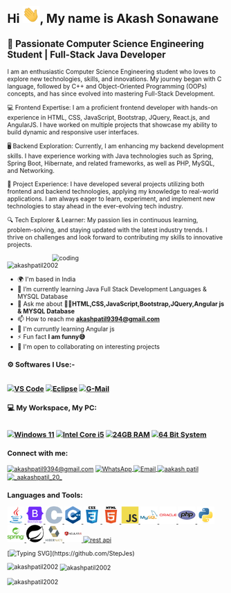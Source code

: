 <!-- [![Typing SVG](https://readme-typing-svg.herokuapp.com/?font=Righteous&color=016EEA&size=60&center=true&vCenter=true&width=900&height=100&lines=Hello+%F0%9F%91%8B+My+Name+is+Akash.;I+Am+a+Java+Developer.;Feel+Free+to+Get+in+Touch.+%F0%9F%98%84;Nice+to+Meet+You!!!...;Hello!+नमस्ते!+Welcome!+🙆🏽)](https://github.com/StepJes)  -->

<h1>Hi <img src="https://raw.githubusercontent.com/ABSphreak/ABSphreak/master/gifs/Hi.gif" width="40px" />, My name is Akash Sonawane</h1>
<h2 align="">🚀 Passionate Computer Science Engineering Student | Full-Stack Java Developer</h2>

<p>I am an enthusiastic Computer Science Engineering student who loves to explore new technologies, skills, and innovations. My journey began with C language, followed by C++ and Object-Oriented Programming (OOPs) concepts, and has since evolved into mastering Full-Stack Development.

💻 Frontend Expertise: I am a proficient frontend developer with hands-on experience in HTML, CSS, JavaScript, Bootstrap, JQuery, React.js, and AngularJS. I have worked on multiple projects that showcase my ability to build dynamic and responsive user interfaces.

🖥️ Backend Exploration: Currently, I am enhancing my backend development skills. I have experience working with Java technologies such as Spring, Spring Boot, Hibernate, and related frameworks, as well as PHP, MySQL, and Networking.

📌 Project Experience: I have developed several projects utilizing both frontend and backend technologies, applying my knowledge to real-world applications. I am always eager to learn, experiment, and implement new technologies to stay ahead in the ever-evolving tech industry.

🔍 Tech Explorer & Learner: My passion lies in continuous learning, problem-solving, and staying updated with the latest industry trends. I thrive on challenges and look forward to contributing my skills to innovative projects.</p>
<img align="right" alt="coding" width="400" src="https://gifdb.com/images/high/animated-man-computer-coding-nae6mec378lsg1i3.gif">
<p align="left"> <img src="https://komarev.com/ghpvc/?username=akashpatil2002&label=Profile%20views&color=0e75b6&style=flat" alt="akashpatil2002" /> </p>

- 🌍 I'm based in India
- 🌱 I’m currently learning Java Full Stack Development Languages & MYSQL Database
- 💬 Ask me about **👨‍💻HTML,CSS,JavaScript,Bootstrap,JQuery,Angular js & MYSQL Database**
- 📫 How to reach me **akashpatil9394@gmail.com**
- 🚀 I'm curruntly learning Angular js
- ⚡ Fun fact **I am funny😅**
- 🤝 I'm open to collaborating on interesting projects

<h3 align='left'>
  ⚙️ Softwares I Use:-<br/><br/>

[![VS Code](https://img.shields.io/badge/Editor-VS%20Code-blue/?logo=visualstudiocode&logoColor=blue&color=blue)](https://code.visualstudio.com/)
[![Eclipse](https://img.shields.io/badge/Eclipse-IDE-blue/?logo=eclipse&logoColor=violet&color=violet)](https://https://www.eclipse.org//)
[![G-Mail](https://img.shields.io/badge/Uses-Gmail-blue/?logo=gmail&logoColor=warning&color=red)](https://github.com/StepJes)
</h3>

<h3 align='left'>
  💻 My Workspace, My PC:<br/><br/>

[![Windows 11](https://img.shields.io/badge/Windows%2011-%230078D6.svg?&style=flat-square&logo=windows&logoColor=white)](https://github.com/StepJes)
[![Intel Core i5](https://img.shields.io/badge/Intel-Core%20i5%2011th%20%20Gen-%230071C5.svg?&style=flat-square&logo=intel&logoColor=white)](https://github.com/StepJes)
[![24GB RAM](https://img.shields.io/badge/RAM-24GB-%230071C5.svg?&style=flat-square&logoColor=white)](https://github.com/StepJes)
[![64 Bit System](https://img.shields.io/badge/System%20Type-64%20Bit-%230071C5.svg?&style=flat-square)](https://github.com/StepJes)
<br/>

</h3>

<h3 align="left">Connect with me:</h3>
<p align="left">
<a href="https://linkedin.com/in/akashpatil9394@gmail.com" target="blank"><img align="center" src="https://raw.githubusercontent.com/rahuldkjain/github-profile-readme-generator/master/src/images/icons/Social/linked-in-alt.svg" alt="akashpatil9394@gmail.com" height="30" width="40" /></a>
 <a href="https://wa.me/9579970763" target="blank">
    <img align="center" src="https://raw.githubusercontent.com/rahuldkjain/github-profile-readme-generator/master/src/images/icons/Social/whatsapp.svg" alt="WhatsApp" height="30" width="40" />
</a>
 <a href="akashpatil9394@gmail.com" target="blank">
    <img align="center" src="https://raw.githubusercontent.com/akashpatil9394@gmail.com/github-profile-readme-generator/master/src/images/icons/Social/email.svg" alt="Email" height="30" width="40" />
</a>
<a href="https://fb.com/aakash patil" target="blank"><img align="center" src="https://raw.githubusercontent.com/rahuldkjain/github-profile-readme-generator/master/src/images/icons/Social/facebook.svg" alt="aakash patil" height="30" width="40" /></a>
<a href="https://instagram.com/_aakashpatil_20_" target="blank"><img align="center" src="https://raw.githubusercontent.com/rahuldkjain/github-profile-readme-generator/master/src/images/icons/Social/instagram.svg" alt="_aakashpatil_20_" height="30" width="40" /></a>
</p>

<h3 align="left">Languages and Tools:</h3>
<p align="left"> 
 <a href="https://www.java.com" target="_blank" rel="noreferrer">
    <img src="https://raw.githubusercontent.com/devicons/devicon/master/icons/java/java-original.svg" alt="java" width="40" height="40"/>
</a>
  <a href="https://getbootstrap.com" target="_blank" rel="noreferrer"> 
    <img src="https://raw.githubusercontent.com/devicons/devicon/master/icons/bootstrap/bootstrap-plain-wordmark.svg" alt="bootstrap" width="40" height="40"/> 
  </a> 
  <a href="https://www.cprogramming.com/" target="_blank" rel="noreferrer"> 
    <img src="https://raw.githubusercontent.com/devicons/devicon/master/icons/c/c-original.svg" alt="c" width="40" height="40"/> 
  </a> 
  <a href="https://www.w3schools.com/cpp/" target="_blank" rel="noreferrer"> 
    <img src="https://raw.githubusercontent.com/devicons/devicon/master/icons/cplusplus/cplusplus-original.svg" alt="cplusplus" width="40" height="40"/> 
  </a> 
  <a href="https://www.w3schools.com/css/" target="_blank" rel="noreferrer"> 
    <img src="https://raw.githubusercontent.com/devicons/devicon/master/icons/css3/css3-original-wordmark.svg" alt="css3" width="40" height="40"/> 
  </a> 
  <a href="https://www.w3.org/html/" target="_blank" rel="noreferrer"> 
    <img src="https://raw.githubusercontent.com/devicons/devicon/master/icons/html5/html5-original-wordmark.svg" alt="html5" width="40" height="40"/> 
  </a> 
  <a href="https://developer.mozilla.org/en-US/docs/Web/JavaScript" target="_blank" rel="noreferrer"> 
    <img src="https://raw.githubusercontent.com/devicons/devicon/master/icons/javascript/javascript-original.svg" alt="javascript" width="40" height="40"/> 
  </a> 
  <a href="https://www.mysql.com/" target="_blank" rel="noreferrer"> 
    <img src="https://raw.githubusercontent.com/devicons/devicon/master/icons/mysql/mysql-original-wordmark.svg" alt="mysql" width="40" height="40"/> 
  </a> 
  <a href="https://www.oracle.com/" target="_blank" rel="noreferrer"> 
    <img src="https://raw.githubusercontent.com/devicons/devicon/master/icons/oracle/oracle-original.svg" alt="oracle" width="40" height="40"/> 
  </a> 
  <a href="https://www.php.net" target="_blank" rel="noreferrer"> 
    <img src="https://raw.githubusercontent.com/devicons/devicon/master/icons/php/php-original.svg" alt="php" width="40" height="40"/> 
  </a> 
  <a href="https://www.python.org" target="_blank" rel="noreferrer"> 
    <img src="https://raw.githubusercontent.com/devicons/devicon/master/icons/python/python-original.svg" alt="python" width="40" height="40"/> 
  </a> 
  <a href="https://spring.io/projects/spring-framework" target="_blank" rel="noreferrer"> 
    <img src="https://raw.githubusercontent.com/devicons/devicon/master/icons/spring/spring-original-wordmark.svg" alt="spring" width="40" height="40"/>
  </a>
  <a href="https://spring.io/projects/spring-boot" target="_blank" rel="noreferrer">
    <img src="https://raw.githubusercontent.com/devicons/devicon/master/icons/spring/spring-plain.svg" alt="spring boot" width="40" height="40"/>
  </a>
  <a href="https://hibernate.org" target="_blank" rel="noreferrer">
    <img src="https://raw.githubusercontent.com/devicons/devicon/master/icons/hibernate/hibernate-original-wordmark.svg" alt="hibernate" width="40" height="40"/>
  </a>
  <a href="https://angular.io" target="_blank" rel="noreferrer">
    <img src="https://raw.githubusercontent.com/devicons/devicon/master/icons/angularjs/angularjs-original-wordmark.svg" alt="angularjs" width="40" height="40"/>
  </a>
  <a href="https://www.restapitutorial.com/" target="_blank" rel="noreferrer">
    <img src="https://raw.githubusercontent.com/devicons/devicon/master/icons/rest/rest-original-wordmark.svg" alt="rest api" width="40" height="40"/>
  </a>
</p>

[![Typing SVG](https://readme-typing-svg.herokuapp.com/?font=Righteous&color=016EEA&size=60&center=true&vCenter=true&width=900&height=100&lines=Thanks+For+Visiting+My+Profile!!.;Visit+Again!...)](https://github.com/StepJes)

<p><img align="left" src="https://github-readme-stats.vercel.app/api/top-langs?username=akashpatil2002&show_icons=true&locale=en&layout=compact" alt="akashpatil2002" /></p>

<p>&nbsp;<img align="center" src="https://github-readme-stats.vercel.app/api?username=akashpatil2002&show_icons=true&locale=en" alt="akashpatil2002" /></p>

<p><img align="center" src="https://github-readme-streak-stats.herokuapp.com/?user=akashpatil2002&" alt="akashpatil2002" /></p>
